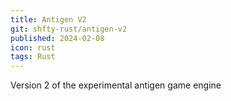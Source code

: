 ```yaml
---
title: Antigen V2
git: shfty-rust/antigen-v2
published: 2024-02-08
icon: rust
tags: Rust
---
```


Version 2 of the experimental antigen game engine


